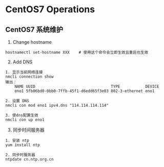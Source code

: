 # CentOS7 Operations
## CentOS7 系统维护

1. Change hostname  

```
hostnamectl set-hostname XXX    # 使用这个命令会立即生效且重启也生效
```

2. Add DNS

```
1. 显示当前网络连接
nmcli connection show
输出：
    NAME UUID                                 TYPE           DEVICE
    eno1 5fb06bd0-0bb0-7ffb-45f1-d6edd65f3e03 802-3-ethernet eno1

2. 设置 DNS
nmcli con mod eno1 ipv4.dns "114.114.114.114"

3. 使dns配置生效
nmcli con up eno1
```

3. 同步时间服务器

```
1. 安装 ntp
yum install ntp

2. 同步时服务器
ntpdate cn.ntp.org.cn
```
